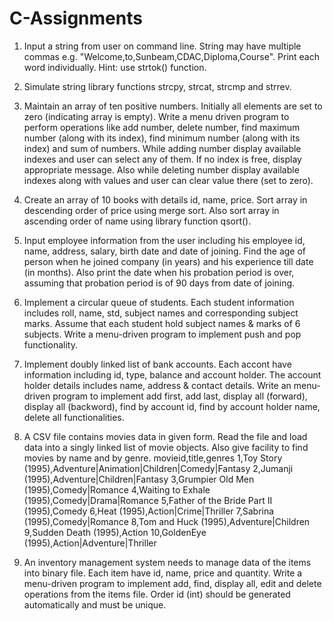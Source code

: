 # C-Assignments

1. Input a string from user on command line. String may have multiple commas e.g.
"Welcome,to,Sunbeam,CDAC,Diploma,Course". Print each word individually. Hint: use strtok()
function.


2. Simulate string library functions strcpy, strcat, strcmp and strrev.


3. Maintain an array of ten positive numbers. Initially all elements are set to zero (indicating array
is empty). Write a menu driven program to perform operations like add number, delete number,
find maximum number (along with its index), find minimum number (along with its index) and
sum of numbers. While adding number display available indexes and user can select any of them.
If no index is free, display appropriate message. Also while deleting number display available
indexes along with values and user can clear value there (set to zero).


4. Create an array of 10 books with details id, name, price. Sort array in descending order of price
using merge sort. Also sort array in ascending order of name using library function qsort().


5. Input employee information from the user including his employee id, name, address, salary,
birth date and date of joining. Find the age of person when he joined company (in years) and his
experience till date (in months). Also print the date when his probation period is over, assuming
that probation period is of 90 days from date of joining.


6. Implement a circular queue of students. Each student information includes roll, name, std,
subject names and corresponding subject marks. Assume that each student hold subject names &
marks of 6 subjects. Write a menu-driven program to implement push and pop functionality.


7. Implement doubly linked list of bank accounts. Each accont have information including id, type,
balance and account holder. The account holder details includes name, address & contact details.
Write an menu-driven program to implement add first, add last, display all (forward), display all
(backword), find by account id, find by account holder name, delete all functionalities.


8. A CSV file contains movies data in given form. Read the file and load data into a singly linked
list of movie objects. Also give facility to find movies by name and by genre.
movieid,title,genres
1,Toy Story (1995),Adventure|Animation|Children|Comedy|Fantasy
2,Jumanji (1995),Adventure|Children|Fantasy
3,Grumpier Old Men (1995),Comedy|Romance
4,Waiting to Exhale (1995),Comedy|Drama|Romance
5,Father of the Bride Part II (1995),Comedy
6,Heat (1995),Action|Crime|Thriller
7,Sabrina (1995),Comedy|Romance
8,Tom and Huck (1995),Adventure|Children
9,Sudden Death (1995),Action
10,GoldenEye (1995),Action|Adventure|Thriller


9. An inventory management system needs to manage data of the items into binary file. Each item
have id, name, price and quantity. Write a menu-driven program to implement add, find, display
all, edit and delete operations from the items file. Order id (int) should be generated automatically
and must be unique.
